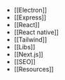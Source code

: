 - [[Electron]]
- [[Express]]
- [[React]]
- [[React native]]
- [[Tailwind]]
- [[Libs]]
- [[Next.js]]
- [[SEO]]
- [[Resources]]